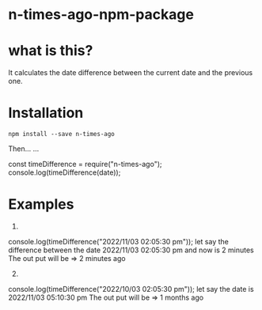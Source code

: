 ﻿# n-times-ago-npm-package

# what is this?

It calculates the date difference between the current date and the previous one.

# Installation

`npm install --save n-times-ago`

Then...
...

const timeDifference = require("n-times-ago");
console.log(timeDifference(date));

# Examples

1.
  console.log(timeDifference("2022/11/03 02:05:30 pm"));
  let say the difference between the date 2022/11/03 02:05:30 pm and now is 2 minutes 
  The out put will be => 2 minutes ago

2.
  console.log(timeDifference("2022/10/03 02:05:30 pm"));
  let say the date is 2022/11/03 05:10:30 pm
  The out put will be => 1 months ago




